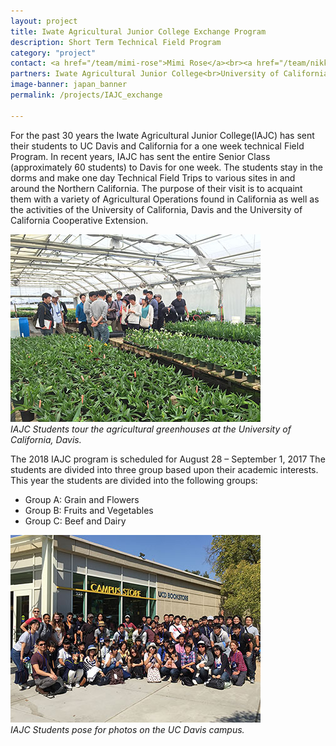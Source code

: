 ```yaml
---
layout: project
title: Iwate Agricultural Junior College Exchange Program
description: Short Term Technical Field Program
category: "project"
contact: <a href="/team/mimi-rose">Mimi Rose</a><br><a href="/team/nikki-grey-rutamu">Nikki Grey Rutamu</a><br>
partners: Iwate Agricultural Junior College<br>University of California Cooperative Extension<br>
image-banner: japan_banner
permalink: /projects/IAJC_exchange

---
```

For the past 30 years the Iwate Agricultural Junior College(IAJC) has sent their students to UC Davis and California for a one week technical Field Program.  In recent years, IAJC has sent the entire Senior Class (approximately 60 students) to Davis for one week. The students stay in the dorms and make one day Technical Field Trips to various sites in and around the Northern California.  The purpose of their visit is to acquaint them with a variety of Agricultural Operations found in California as well as the activities of the University of California, Davis and the University of California Cooperative Extension. <br>

![IAJC Students tour the agricultural greenhouses at the University of California, Davis.](/media/projects/Iwate/IAJC_UCD_group2.jpg)<br>
*IAJC Students tour the agricultural greenhouses at the University of California, Davis.*

The 2018 IAJC program is scheduled for August 28 – September 1, 2017
The students are divided into three group based upon their academic interests. This year the students are divided into the following groups:
* Group A:  Grain and Flowers
* Group B:  Fruits and Vegetables
* Group C:  Beef and Dairy

![IAJC Students pose for photos on the UC Davis campus.](/media/projects/Iwate/IAJC_UCD_group3.jpg)<br>
*IAJC Students pose for photos on the UC Davis campus.*
